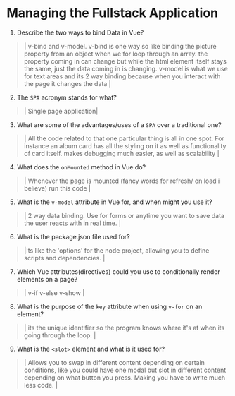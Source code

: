 # Managing the Fullstack Application

1. Describe the two ways to bind Data in Vue?

  > | v-bind and v-model. v-bind is one way so like binding the picture property from an object when we for loop through an array. the property coming in can change but while the html element itself stays the same, just the data coming in is changing. v-model is what we use for text areas and its 2 way binding because when you interact with the page it changes the data  |

2. The `SPA` acronym stands for what?

  > | Single page application|

3. What are some of the advantages/uses of a `SPA` over a traditional one?

  > | All the code related to that one particular thing is all in one spot. For instance an album card has all the styling on it as well as functionality of card itself. makes debugging much easier, as well as scalability |

4. What does the `onMounted` method in Vue do?

  > | Whenever the page is mounted (fancy words for refresh/ on load i believe) run this code |

5. What is the `v-model` attribute in Vue for, and when might you use it?

  > | 2 way data binding. Use for forms or anytime you want to save data the user reacts with in real time. |

6. What is the package.json file used for?

  > |Its like the 'options' for the node project, allowing you to define scripts and dependencies. |

7. Which Vue attributes(directives) could you use to conditionally render elements on a page?

  > | v-if v-else v-show |

8. What is the purpose of the `key` attribute when using `v-for` on an element?

  > | its the unique identifier so the program knows where it's at when its going through the loop. |

9. What is the `<slot>` element and what is it used for?

  > | Allows you to swap in different content depending on certain conditions, like you could have one modal but slot in different content depending on what button you press. Making you have to write much less code. |
